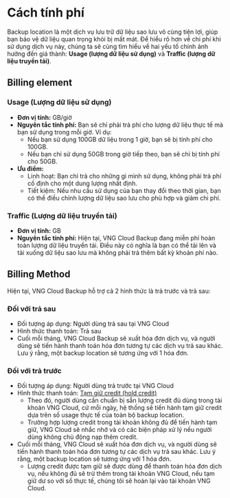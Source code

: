 # Cách tính phí

Backup location là một dịch vụ lưu trữ dữ liệu sao lưu vô cùng tiện lợi, giúp bạn bảo vệ dữ liệu quan trọng khỏi bị mất mát. Để hiểu rõ hơn về chi phí khi sử dụng dịch vụ này, chúng ta sẽ cùng tìm hiểu về hai yếu tố chính ảnh hưởng đến giá thành: **Usage (lượng dữ liệu sử dụng)** và **Traffic (lượng dữ liệu truyền tải)**.

## Billing element

### Usage (Lượng dữ liệu sử dụng)

* **Đơn vị tính:** GB/giờ
* **Nguyên tắc tính phí:** Bạn sẽ chỉ phải trả phí cho lượng dữ liệu thực tế mà bạn sử dụng trong mỗi giờ. Ví dụ:
  * Nếu bạn sử dụng 100GB dữ liệu trong 1 giờ, bạn sẽ bị tính phí cho 100GB.
  * Nếu bạn chỉ sử dụng 50GB trong giờ tiếp theo, bạn sẽ chỉ bị tính phí cho 50GB.
* **Ưu điểm:**
  * Linh hoạt: Bạn chỉ trả cho những gì mình sử dụng, không phải trả phí cố định cho một dung lượng nhất định.
  * Tiết kiệm: Nếu nhu cầu sử dụng của bạn thay đổi theo thời gian, bạn có thể điều chỉnh lượng dữ liệu sao lưu cho phù hợp và giảm chi phí.

### Traffic (Lượng dữ liệu truyền tải)

* **Đơn vị tính:** GB
* **Nguyên tắc tính phí:** Hiện tại, VNG Cloud Backup đang miễn phí hoàn toàn lượng dữ liệu truyền tải. Điều này có nghĩa là bạn có thể tải lên và tải xuống dữ liệu sao lưu mà không phải trả thêm bất kỳ khoản phí nào.

## Billing Method

Hiện tại, VNG Cloud Backup hỗ trợ cả 2 hình thức là trả trước và trả sau:

### Đối với trả sau

* Đối tượng áp dụng: Người dùng trả sau tại VNG Cloud
* Hình thức thanh toán: Trả sau
* Cuối mỗi tháng, VNG Cloud Backup sẽ xuất hóa đơn dịch vụ, và người dùng sẽ tiến hành thanh toán hóa đơn tương tự các dịch vụ trả sau khác. Lưu ý rằng, một backup location sẽ tương ứng với 1 hóa đơn.

### Đối với trả trước

* Đối tượng áp dụng: Người dùng trả trước tại VNG Cloud
* Hình thức thanh toán: [Tạm giữ credit (hold credit)](../../quan-ly-hoa-don-chi-phi-and-tai-nguyen-tren-vng-cloud/trai-nghiem-billing-and-kenh-thanh-toan/ve-billing-and-payment/thanh-toan/tam-giu-credit.md)
  * Theo đó, người dùng cần chuẩn bị sẵn lượng credit đủ dùng trong tài khoản VNG Cloud, cứ mỗi ngày, hệ thống sẽ tiến hành tạm giữ credit dựa trên số usage thực tế của toàn bộ backup location.
  * Trường hợp lượng credit trong tài khoản không đủ để tiến hành tạm giữ, VNG Cloud sẽ nhắc nhở và có các biện pháp xử lý nếu người dùng không chủ động nạp thêm credit.
* Cuối mỗi tháng, VNG Cloud sẽ xuất hóa đơn dịch vụ, và người dùng sẽ tiến hành thanh toán hóa đơn tương tự các dịch vụ trả sau khác. Lưu ý rằng, một backup location sẽ tương ứng với 1 hóa đơn.
  * Lượng credit được tạm giữ sẽ được dùng để thanh toán hóa đơn dịch vụ, nếu không đủ sẽ trừ thêm trong tài khoản VNG Cloud, nếu tạm giữ dư so với số thực tế, chúng tôi sẽ hoàn lại vào tài khoản VNG Cloud.
